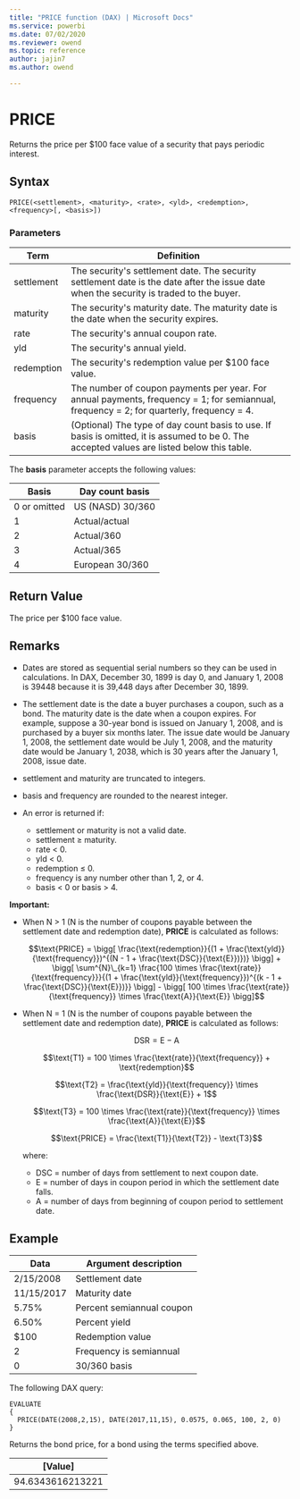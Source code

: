 ```yaml
---
title: "PRICE function (DAX) | Microsoft Docs"
ms.service: powerbi
ms.date: 07/02/2020
ms.reviewer: owend
ms.topic: reference
author: jajin7
ms.author: owend

---
```


# PRICE

Returns the price per \$100 face value of a security that pays periodic interest.

## Syntax

```dax
PRICE(<settlement>, <maturity>, <rate>, <yld>, <redemption>, <frequency>[, <basis>])
```

### Parameters

|Term|Definition|  
|--------|--------------|  
|settlement|The security's settlement date. The security settlement date is the date after the issue date when the security is traded to the buyer.|
|maturity|The security's maturity date. The maturity date is the date when the security expires.|
|rate|The security's annual coupon rate.|
|yld|The security's annual yield.|
|redemption|The security's redemption value per \$100 face value.|
|frequency|The number of coupon payments per year. For annual payments, frequency = 1; for semiannual, frequency = 2; for quarterly, frequency = 4.|
|basis|(Optional) The type of day count basis to use. If basis is omitted, it is assumed to be 0. The accepted values are listed below this table.|

The **basis** parameter accepts the following values:

| **Basis**    | **Day count basis** |
| ------------ | ------------------- |
| 0 or omitted | US (NASD) 30/360    |
| 1            | Actual/actual       |
| 2            | Actual/360          |
| 3            | Actual/365          |
| 4            | European 30/360     |

## Return Value

The price per \$100 face value.

## Remarks

- Dates are stored as sequential serial numbers so they can be used in calculations. In DAX, December 30, 1899 is day 0, and January 1, 2008 is 39448 because it is 39,448 days after December 30, 1899.

- The settlement date is the date a buyer purchases a coupon, such as a bond. The maturity date is the date when a coupon expires. For example, suppose a 30-year bond is issued on January 1, 2008, and is purchased by a buyer six months later. The issue date would be January 1, 2008, the settlement date would be July 1, 2008, and the maturity date would be January 1, 2038, which is 30 years after the January 1, 2008, issue date.

- settlement and maturity are truncated to integers.

- basis and frequency are rounded to the nearest integer.

- An error is returned if:
  - settlement or maturity is not a valid date.
  - settlement ≥ maturity.
  - rate < 0.
  - yld < 0.
  - redemption ≤ 0.
  - frequency is any number other than 1, 2, or 4.
  - basis < 0 or basis > 4.

**Important:**

- When N > 1 (N is the number of coupons payable between the settlement date and redemption date), **PRICE** is calculated as follows:

  $$\text{PRICE} = \bigg[ \frac{\text{redemption}}{(1 + \frac{\text{yld}}{\text{frequency}})^{(N - 1 + \frac{\text{DSC}}{\text{E}})})} \bigg] + \bigg[ \sum^{N}\_{k=1} \frac{100 \times \frac{\text{rate}}{\text{frequency}}}{(1 + \frac{\text{yld}}{\text{frequency}})^{(k - 1 + \frac{\text{DSC}}{\text{E}})}} \bigg] -  \bigg[ 100 \times \frac{\text{rate}}{\text{frequency}} \times \frac{\text{A}}{\text{E}} \bigg]$$

- When N = 1 (N is the number of coupons payable between the settlement date and redemption date), **PRICE** is calculated as follows:

  $$\text{DSR} = \text{E} - \text{A}$$

  $$\text{T1} = 100 \times \frac{\text{rate}}{\text{frequency}} + \text{redemption}$$

  $$\text{T2} = \frac{\text{yld}}{\text{frequency}} \times \frac{\text{DSR}}{\text{E}} + 1$$

  $$\text{T3} = 100 \times \frac{\text{rate}}{\text{frequency}} \times \frac{\text{A}}{\text{E}}$$

  $$\text{PRICE} = \frac{\text{T1}}{\text{T2}} - \text{T3}$$

  where:

  - $\text{DSC}$ = number of days from settlement to next coupon date.
  - $\text{E}$ = number of days in coupon period in which the settlement date falls.
  - $\text{A}$ = number of days from beginning of coupon period to settlement date.

## Example

| **Data**   | **Argument description**  |
| ---------- | ------------------------- |
| 2/15/2008  | Settlement date           |
| 11/15/2017 | Maturity date             |
| 5.75%      | Percent semiannual coupon |
| 6.50%      | Percent yield             |
| \$100       | Redemption value          |
| 2          | Frequency is semiannual   |
| 0          | 30/360 basis              |

The following DAX query:

```dax
EVALUATE
{
  PRICE(DATE(2008,2,15), DATE(2017,11,15), 0.0575, 0.065, 100, 2, 0)
}
```

Returns the bond price, for a bond using the terms specified above.

| **[Value]**    |
| ---------------- |
| 94.6343616213221 |
